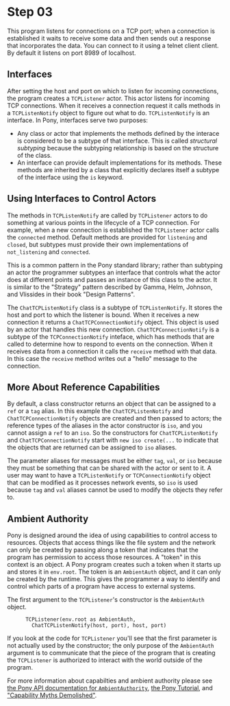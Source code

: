 # Step 03

This program listens for connections on a TCP port; when a connection is established it waits to receive some data and then sends out a response that incorporates the data. You can connect to it using a telnet client client. By default it listens on port 8989 of localhost.

## Interfaces

After setting the host and port on which to listen for incoming connections, the program creates a `TCPListener` actor. This actor listens for incoming TCP connections. When it receives a connection request it calls methods in a `TCPListenNotify` object to figure out what to do. `TCPListenNotify` is an interface. In Pony, interfaces serve two purposes:

* Any class or actor that implements the methods defined by the interace is considered to be a subtype of that interface. This is called *structural subtyping* because the subtyping relationship is based on the structure of the class.
* An interface can provide default implementations for its methods. These methods are inherited by a class that explicitly declares itself a subtype of the interface using the `is` keyword.

## Using Interfaces to Control Actors

The methods in `TCPListenNotify` are called by `TCPListener` actors to do something at various points in the lifecycle of a TCP connection. For example, when a new connection is established the `TCPListener` actor calls the `connected` method. Default methods are provided for `listening` and `closed`, but subtypes must provide their own implementations of `not_listening` and `connected`.

This is a common pattern in the Pony standard library; rather than subtyping an actor the programmer subtypes an interface that controls what the actor does at different points and passes an instance of this class to the actor. It is similar to the "Strategy" pattern described by Gamma, Helm, Johnson, and Vlissides in their book "Design Patterns".

The `ChatTCPListenNotify` class is a subtype of `TCPListenNotify`. It stores the host and port to which the listener is bound. When it receives a new connection it returns a `ChatTCPConnectionNotify` object. This object is used by an actor that handles this new connection. `ChatTCPConnectionNotify` is a subtype of the `TCPConnectionNotify` inteface, which has methods that are called to determine how to respond to events on the connection. When it receives data from a connection it calls the `receive` method with that data. In this case the `receive` method writes out a "hello" message to the connection.

## More About Reference Capabilities

By default, a class constructor returns an object that can be assigned to a `ref` or a `tag` alias. In this example the `ChatTCPListenNotify` and `ChatTCPConnectionNotify` objects are created and then passed to actors; the reference types of the aliases in the actor constructor is `iso`, and you cannot assign a `ref` to an `iso`. So the constructors for `ChatTCPListenNotify` and `ChatTCPConnectionNotify` start with `new iso create(...` to indicate that the objects that are returned can be assigned to `iso` aliases.

The parameter aliases for messages must be either `tag`, `val`, or `iso` because they must be something that can be shared with the actor or sent to it. A user may want to have a `TCPListenNotify` or `TCPConnectionNotify` object that can be modified as it processes network events, so `iso` is used because `tag` and `val` aliases cannot be used to modify the objects they refer to.

## Ambient Authority

Pony is designed around the idea of using capabilities to control access to resources. Objects that access things like the file system and the network can only be created by passing along a token that indicates that the program has permission to access those resources. A "token" in this context is an object. A Pony program creates such a token when it starts up and stores it in `env.root`. The token is an `AmbientAuth` object, and it can only be created by the runtime. This gives the programmer a way to identify and control which parts of a program have access to external systems.

The first argument to the `TCPListener`'s constructor is the `AmbientAuth` object.

```pony
      TCPListener(env.root as AmbientAuth,
        ChatTCPListenNotify(host, port), host, port)
```

If you look at the code for `TCPListener` you'll see that the first parameter is not actually used by the constructor; the only purpose of the `AmbientAuth` argument is to communicate that the piece of the program that is creating the `TCPListener` is authorized to interact with the world outside of the program.

For more information about capabilties and ambient authority please see [the Pony API documentation for `AmbientAuthority`](https://stdlib.ponylang.org/builtin-AmbientAuth/), [the Pony Tutorial](https://tutorial.ponylang.org/capabilities/object-capabilities.html), and ["Capability Myths Demolished"](http://srl.cs.jhu.edu/pubs/SRL2003-02.pdf).
